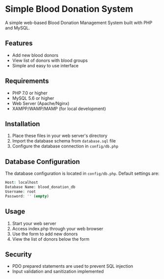 # Simple Blood Donation System

A simple web-based Blood Donation Management System built with PHP and MySQL.

## Features

- Add new blood donors
- View list of donors with blood groups
- Simple and easy to use interface

## Requirements

- PHP 7.0 or higher
- MySQL 5.6 or higher
- Web Server (Apache/Nginx)
- XAMPP/WAMP/MAMP (for local development)

## Installation

1. Place these files in your web server's directory
2. Import the database schema from `database.sql` file
3. Configure the database connection in `config/db.php`

## Database Configuration

The database configuration is located in `config/db.php`. Default settings are:

```php
Host: localhost
Database Name: blood_donation_db
Username: root
Password: '' (empty)
```

## Usage

1. Start your web server
2. Access index.php through your web browser
3. Use the form to add new donors
4. View the list of donors below the form

## Security

- PDO prepared statements are used to prevent SQL injection
- Input validation and sanitization implemented 